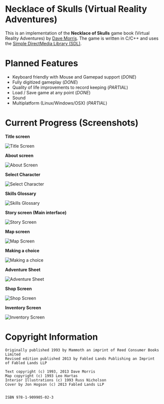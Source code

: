 # Necklace of Skulls (Virtual Reality Adventures)

This is an implementation of the **Necklace of Skulls** game book (Virtual Reality Adventures) by [Dave Morris](https://fabledlands.blogspot.com/). The game is written in C/C++ and uses the [Simple DirectMedia Library (SDL)](https://www.libsdl.org/).

# Planned Features

- Keyboard friendly with Mouse and Gamepad support (*DONE*)
- Fully digitized gameplay (*DONE*)
- Quality of life improvements to record keeping (*PARTIAL*)
- Load / Save game at any point (*DONE*)
- Sound
- Multiplatform (Linux/Windows/OSX) (*PARTIAL*)

# Current Progress (Screenshots)

**Title screen**

![Title Screen](/screenshots/title-screen.png)

**About screen**

![About Screen](/screenshots/about-screen.png)

**Select Character**

![Select Character](/screenshots/select-character.png)

**Skills Glossary**

![Skills Glossary](/screenshots/skills-glossary.png)

**Story screen (Main interface)**

![Story Screen](/screenshots/story-screen.png)

**Map screen**

![Map Screen](/screenshots/map-screen.png)

**Making a choice**

![Making a choice](/screenshots/making-choices.png)

**Adventure Sheet**

![Adventure Sheet](/screenshots/adventure-sheet.png)

**Shop Screen**

![Shop Screen](/screenshots/shop-screen.png)

**Inventory Screen**

![Inventory Screen](/screenshots/inventory-screen.png)

# Copyright Information 

```
Originally published 1993 by Mammoth an imprint of Reed Consumer Books Limited
Revised edition published 2013 by Fabled Lands Publishing an Imprint of Fabled Lands LLP

Text copyright (c) 1993, 2013 Dave Morris
Map copyright (c) 1993 Leo Hartas
Interior Illustrations (c) 1993 Russ Nicholson
Cover by Jon Hogson (c) 2013 Fabled Lands LLP


ISBN 978-1-909905-02-3
```
